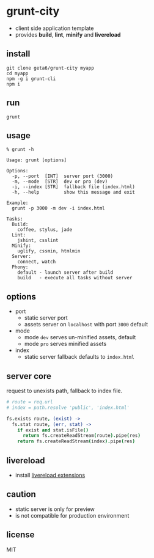 # grunt-city

* client side application template
* provides **build**, **lint**, **minify** and **livereload**

## install

```
git clone geta6/grunt-city myapp
cd myapp
npm -g i grunt-cli
npm i
```

## run

```
grunt
```

## usage

```
% grunt -h

Usage: grunt [options]

Options:
  -p, --port  [INT]  server port (3000)
  -m, --mode  [STR]  dev or pro (dev)
  -i, --index [STR]  fallback file (index.html)
  -h, --help         show this message and exit

Example:
  grunt -p 3000 -m dev -i index.html

Tasks:
  Build:
    coffee, stylus, jade
  Lint:
    jshint, csslint
  Minify:
    uglify, cssmin, htmlmin
  Server:
    connect, watch
  Phony:
    default - launch server after build
    build   - execute all tasks without server
```

## options

* port
  * static server port
  * assets server on `localhost` with port `3000` default
* mode
  * mode `dev` serves un-minified assets, default
  * mode `pro` serves minified assets
* index
  * static server fallback defaults to `index.html`

## server core

request to unexists path, fallback to index file.

```coffee
# route = req.url
# index = path.resolve 'public', 'index.html'

fs.exists route, (exist) ->
  fs.stat route, (err, stat) ->
    if exist and stat.isFile()
      return fs.createReadStream(route).pipe(res)
    return fs.createReadStream(index).pipe(res)
```

## livereload

* install [livereload extensions](http://feedback.livereload.com/knowledgebase/articles/86242-how-do-i-install-and-use-the-browser-extensions-)

## caution

* static server is only for preview
* is not compatible for production environment

## license

MIT
